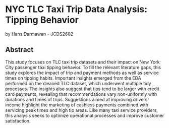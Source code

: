 # NYC TLC Taxi Trip Data Analysis: Tipping Behavior
by Hans Darmawan - JCDS2602

## Abstract
This study focuses on TLC taxi trip datasets and their impact on New York City passenger taxi tipping behavior. To fill the relevant literature gaps, this study explores the impact of trip and payment methods as well as service times on tipping habits. Important insights emerged from the EDA performed on the cleaned TLC dataset, which underwent multiple tidy processes. The insights also suggest that tips tend to be larger with credit card payments, revealing that recommendations vary non-uniformly with durations and times of trips. Suggestions aimed at improving drivers' income highlight the marketing of cashless payments combined with servicing peak times and high tip areas. Like many taxi service providers, this analysis seeks to optimize operational processes and improve customer satisfaction.